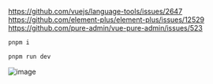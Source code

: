 https://github.com/vuejs/language-tools/issues/2647
<br/>
https://github.com/element-plus/element-plus/issues/12529
<br/>
https://github.com/pure-admin/vue-pure-admin/issues/523

```bash
pnpm i  
```
```bash
pnpm run dev
```

![image](https://user-images.githubusercontent.com/45450994/233535705-27e30426-a251-4bbe-80af-03e8f3fb2c98.png)
